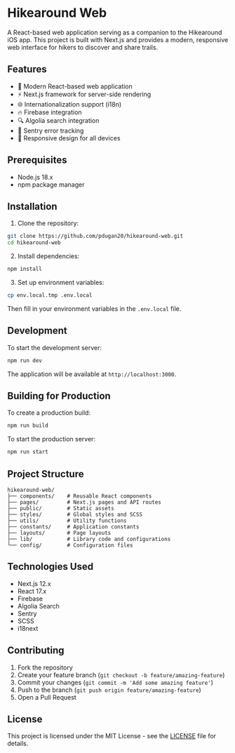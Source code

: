 # Hikearound Web

A React-based web application serving as a companion to the Hikearound iOS app. This project is built with Next.js and provides a modern, responsive web interface for hikers to discover and share trails.

## Features

-   🚀 Modern React-based web application
-   ⚡ Next.js framework for server-side rendering
-   🌐 Internationalization support (i18n)
-   🔥 Firebase integration
-   🔍 Algolia search integration
-   🐛 Sentry error tracking
-   📱 Responsive design for all devices

## Prerequisites

-   Node.js 18.x
-   npm package manager

## Installation

1. Clone the repository:

```bash
git clone https://github.com/pdugan20/hikearound-web.git
cd hikearound-web
```

2. Install dependencies:

```bash
npm install
```

3. Set up environment variables:

```bash
cp env.local.tmp .env.local
```

Then fill in your environment variables in the `.env.local` file.

## Development

To start the development server:

```bash
npm run dev
```

The application will be available at `http://localhost:3000`.

## Building for Production

To create a production build:

```bash
npm run build
```

To start the production server:

```bash
npm run start
```

## Project Structure

```
hikearound-web/
├── components/    # Reusable React components
├── pages/         # Next.js pages and API routes
├── public/        # Static assets
├── styles/        # Global styles and SCSS
├── utils/         # Utility functions
├── constants/     # Application constants
├── layouts/       # Page layouts
├── lib/           # Library code and configurations
└── config/        # Configuration files
```

## Technologies Used

-   Next.js 12.x
-   React 17.x
-   Firebase
-   Algolia Search
-   Sentry
-   SCSS
-   i18next

## Contributing

1. Fork the repository
2. Create your feature branch (`git checkout -b feature/amazing-feature`)
3. Commit your changes (`git commit -m 'Add some amazing feature'`)
4. Push to the branch (`git push origin feature/amazing-feature`)
5. Open a Pull Request

## License

This project is licensed under the MIT License - see the [LICENSE](LICENSE) file for details.
